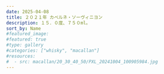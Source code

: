 ```yaml
---
date: 2025-04-08
title: ２０２１年 カベルネ・ソーヴィニヨン
description: １５．０度、７５０ml。
sort_by: Name
#featured_image: 
#featured: true
#type: gallery
#categories: ["whisky", "macallan"]
#resources:
#  - src: macallan/20_30_40_50/PXL_20241004_100905984.jpg
---
```

